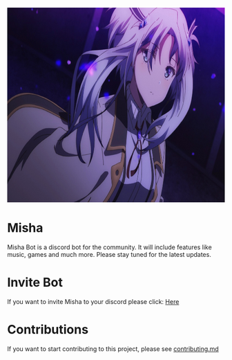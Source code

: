 <p align="center">
	<img src="assets/misha.png" width="1000" height="450">
</p>

# Misha

Misha Bot is a discord bot for the community. It will include features like music, games and much more. 
Please stay tuned for the latest updates.

# Invite Bot
If you want to invite Misha to your discord please click: [Here](#)

# Contributions
If you want to start contributing to this project, please see [contributing.md](CONTRIBUTING.md)

